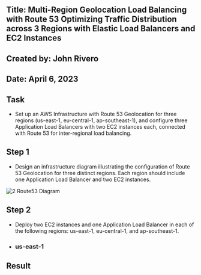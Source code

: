 
## Title: Multi-Region Geolocation Load Balancing with Route 53 Optimizing Traffic Distribution across 3 Regions with Elastic Load Balancers and EC2 Instances

## Created by: John Rivero

## Date: April 6, 2023


## Task

- Set up an AWS Infrastructure with Route 53 Geolocation for three regions (us-east-1, eu-central-1, ap-southeast-1), and configure three Application Load Balancers with two EC2 instances each, connected with Route 53 for inter-regional load balancing.


## Step 1

- Design an infrastructure diagram illustrating the configuration of Route 53 Geolocation for three distinct regions. Each region should include one Application Load Balancer and two EC2 instances.

![2  Route53 Diagram](https://user-images.githubusercontent.com/81208412/230541868-ffcd4d47-8ef0-454c-b27a-31e5996578df.jpg)


## Step 2

- Deploy two EC2 instances and one Application Load Balancer in each of the following regions: us-east-1, eu-central-1, and ap-southeast-1.


- ### us-east-1











## Result
